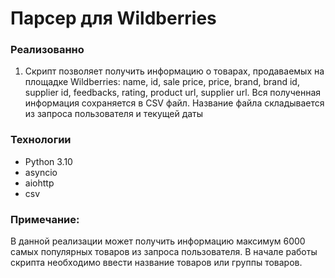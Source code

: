 # Парсер для Wildberries

### Реализованно
1.	Скрипт позволяет получить информацию о товарах, продаваемых на площадке Wildberries: name, id, sale price, price, brand, brand id, supplier id, feedbacks, rating, product url, supplier url. Вся полученная информация сохраняется в CSV файл. Название файла складывается из запроса пользователя и текущей даты

### Технологии
* Python 3.10
* asyncio
* aiohttp
* csv

### Примечание:
В данной реализации может получить информацию максимум 6000 самых популярных товаров из запроса пользователя.
В начале работы скрипта необходимо ввести название товаров или группы товаров.
